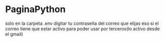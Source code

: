 # PaginaPython
solo en la carpeta .env digitar tu contraseña del correo que elijas
eso si el correo tiene que estar activo para poder usar por terceros(lo activo desde el gmail)
